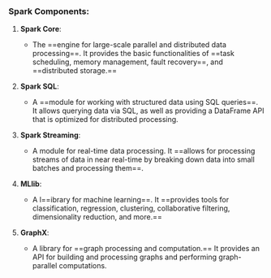 
### **Spark Components**:

1. **Spark Core**:
    
    - The ==engine for large-scale parallel and distributed data processing==. It provides the basic functionalities of ==task scheduling, memory management, fault recovery==, and ==distributed storage.==
2. **Spark SQL**:
    
    - A ==module for working with structured data using SQL queries==. It allows querying data via SQL, as well as providing a DataFrame API that is optimized for distributed processing.
3. **Spark Streaming**:
    
    - A module for real-time data processing. It ==allows for processing streams of data in near real-time by breaking down data into small batches and processing them==.
4. **MLlib**:
    
    - A l==ibrary for machine learning==. It ==provides tools for classification, regression, clustering, collaborative filtering, dimensionality reduction, and more.==
5. **GraphX**:
    
    - A library for ==graph processing and computation.== It provides an API for building and processing graphs and performing graph-parallel computations.


